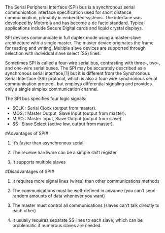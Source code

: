 
The Serial Peripheral Interface (SPI) bus is a synchronous serial communication interface specification used for short distance communication, primarily in embedded systems. The interface was developed by Motorola and has become a de facto standard. Typical applications include Secure Digital cards and liquid crystal displays.

SPI devices communicate in full duplex mode using a master-slave architecture with a single master. The master device originates the frame for reading and writing. Multiple slave devices are supported through selection with individual slave select (SS) lines.

Sometimes SPI is called a four-wire serial bus, contrasting with three-, two-, and one-wire serial buses. The SPI may be accurately described as a synchronous serial interface,[1] but it is different from the Synchronous Serial Interface (SSI) protocol, which is also a four-wire synchronous serial communication protocol, but employs differential signaling and provides only a single simplex communication channel.

The SPI bus specifies four logic signals:      
- SCLK : Serial Clock (output from master).
- MOSI : Master Output, Slave Input (output from master).
- MISO : Master Input, Slave Output (output from slave).
- SS : Slave Select (active low, output from master).

#Advantages of SPI#

1. It’s faster than asynchronous serial

2. The receive hardware can be a simple shift register

3. It supports multiple slaves

#Disadvantages of SPI#

1. It requires more signal lines (wires) than other communications methods

2. The communications must be well-defined in advance (you can’t send random amounts of data whenever you want)

3. The master must control all communications (slaves can’t talk directly to each other)

4. It usually requires separate SS lines to each slave, which can be problematic if numerous slaves are needed.
